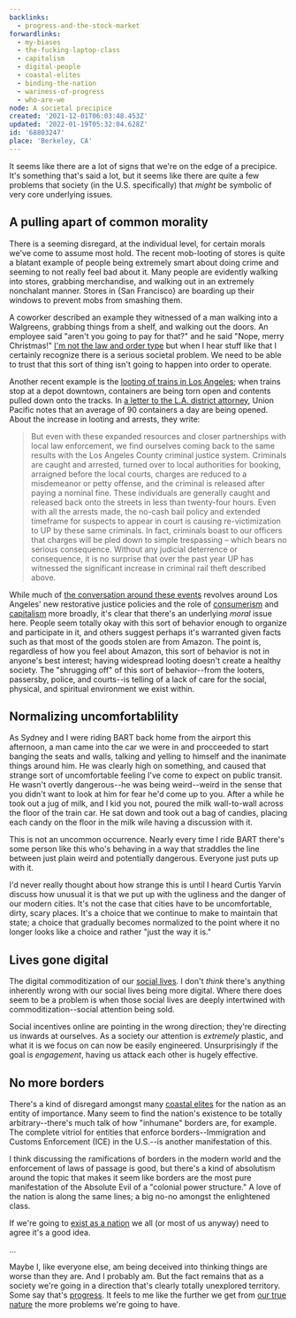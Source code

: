 ```yaml
---
backlinks:
  - progress-and-the-stock-market
forwardlinks:
  - my-biases
  - the-fucking-laptop-class
  - capitalism
  - digital-people
  - coastal-elites
  - binding-the-nation
  - wariness-of-progress
  - who-are-we
node: A societal precipice
created: '2021-12-01T06:03:48.453Z'
updated: '2022-01-19T05:32:04.628Z'
id: '68803247'
place: 'Berkeley, CA'
---
```

It seems like there are a lot of signs that we're on the edge of a precipice. It's something that's said a lot, but it seems like there are quite a few problems that society (in the U.S. specifically) that *might* be symbolic of very core underlying issues. 

## A pulling apart of common morality 

There is a seeming disregard, at the individual level, for certain morals we've come to assume most hold. The recent mob-looting of stores is quite a blatant example of people being extremely smart about doing crime and seeming to not really feel bad about it. Many people are evidently walking into stores, grabbing merchandise, and walking out in an extremely nonchalant manner. Stores in {San Francisco} are boarding up their windows to prevent mobs from smashing them. 

A coworker described an example they witnessed of a man walking into a Walgreens, grabbing things from a shelf, and walking out the doors. An employee said "aren't you going to pay for that?" and he said "Nope, merry Christmas!" [I'm not the law and order type](my-biases.md) but when I hear stuff like that I certainly recognize there is a serious societal problem. We need to be able to trust that this sort of thing isn't going to happen into order to operate. 

Another recent example is the [looting of trains in Los Angeles](https://news.ycombinator.com/item?id=29930970); when trains stop at a depot downtown, containers are being torn open and contents pulled down onto the tracks. In [a letter to the L.A. district attorney](https://www.up.com/cs/groups/public/@uprr/@newsinfo/documents/up_pdf_nativedocs/pdf_up_la_district_atty_211221.pdf), Union Pacific notes that an average of 90 containers a day are being opened. About the increase in looting and arrests, they write:

> But even with these expanded resources and closer partnerships with local law enforcement, we find ourselves coming back to the same results with the Los Angeles County criminal justice  system. Criminals are caught and arrested, turned over to local authorities for booking, arraigned before the local courts, charges are reduced to a misdemeanor or petty offense, and the criminal is released after paying a nominal fine. These individuals are generally caught and released back onto the streets in less than twenty-four hours. Even with all the arrests made, the no-cash bail policy and extended timeframe for suspects to appear in court is causing re-victimization to UP by these same criminals. In fact, criminals boast to our officers that charges will be pled down to simple trespassing – which bears no serious consequence. Without any judicial deterrence or consequence, it is no surprise that over the past year UP has witnessed the significant increase in criminal rail theft described above. 

While much of [the conversation around these events](https://news.ycombinator.com/item?id=29985568) revolves around Los Angeles' new restorative justice policies and the role of [consumerism](the-fucking-laptop-class.md) and [capitalism](capitalism.md) more broadly, it's clear that there's an underlying *moral* issue here. People seem totally okay with this sort of behavior enough to organize and participate in it, and others suggest perhaps it's warranted given facts such as that most of the goods stolen are from Amazon. The point is, regardless of how you feel about Amazon, this sort of behavior is not in anyone's best interest; having widespread looting doesn't create a healthy society. The "shrugging off" of this sort of behavior--from the looters, passersby, police, and courts--is telling of a lack of care for the social, physical, and spiritual environment we exist within. 

## Normalizing uncomfortablility  

As Sydney and I were riding BART back home from the airport this afternoon, a man came into the car we were in and procceeded to start banging the seats and walls, talking and yelling to himself and the inanimate things around him. He was clearly high on something, and caused that strange sort of uncomfortable feeling I've come to expect on public transit. He wasn't overtly dangerous--he was being weird--weird in the sense that you didn't want to look at him for fear he'd come up to you. After a while he took out a jug of milk, and I kid you not, poured the milk wall-to-wall across the floor of the train car. He sat down and took out a bag of candies, placing each candy on the floor in the milk wile having a discussion with it. 

This is not an uncommon occurrence. Nearly every time I ride BART there's some person like this who's behaving in a way that straddles the line between just plain weird and potentially dangerous. Everyone just puts up with it. 

I'd never really thought about how strange this is until I heard Curtis Yarvin discuss how unusual it is that we put up with the ugliness and the danger of our modern cities. It's not the case that cities have to be uncomfortable, dirty, scary places. It's a choice that we continue to make to maintain that state; a choice that gradually becomes normalized to the point where it no longer looks like a choice and rather "just the way it is." 

## Lives gone digital 
 
The digital commoditization of our [social lives](digital-people.md). I don't *think* there's anything inherently wrong with our social lives being more digital. Where there does seem to be a problem is when those social lives are deeply intertwined with commoditization--social attention being sold. 

Social incentives online are pointing in the wrong direction; they're directing us inwards at ourselves. As a society our attention is *extremely* plastic, and what it is we focus on can now be easily engineered. Unsurprisingly if the goal is *engagement*, having us attack each other is hugely effective.

## No more borders 
 
There's a kind of disregard amongst many [coastal elites](coastal-elites.md) for the nation as an entity of importance. Many seem to find the nation's existence to be totally arbitrary--there's much talk of how "inhumane" borders are, for example. The complete vitriol for entities that enforce borders--Immigration and Customs Enforcement (ICE) in the U.S.--is another manifestation of this. 

I think discussing the ramifications of borders in the modern world and the enforcement of laws of passage is good, but there's a kind of absolutism around the topic that makes it seem like borders are the most pure manifestation of the Absolute Evil of a "colonial power structure." A love of the nation is along the same lines; a big no-no amongst the enlightened class. 

If we're going to [exist as a nation](binding-the-nation.md) we all (or most of us anyway) need to agree it's a good idea. 

...

Maybe I, like everyone else, am being deceived into thinking things are worse than they are. And I probably am. But the fact remains that as a society we're going in a direction that's clearly totally unexplored territory. Some say that's [progress](wariness-of-progress.md). It feels to me like the further we get from [our true nature](who-are-we.md) the more problems we're going to have. 

